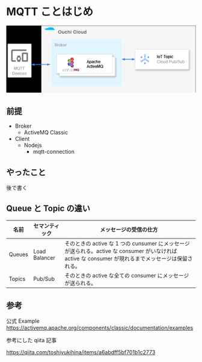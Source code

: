 # MQTT ことはじめ

![](img/10_mqtt_diagram.drawio.png)

## 前提

- Broker
  - ActiveMQ Classic
- Client
  - Nodejs
    - mqtt-connection

## やったこと

後で書く

## Queue と Topic の違い

| 名前   | セマンティック | メッセージの受信の仕方                                                                                                                               |
| ------ | -------------- | ---------------------------------------------------------------------------------------------------------------------------------------------------- |
| Queues | Load Balancer  | そのときの active な 1 つの cunsumer にメッセージが送られる。active な consumer がいなければ active な consumer が現れるまでメッセージは保留される。 |
| Topics | Pub/Sub        | そのときの active な全ての consumer にメッセージが送られる。                                                                                         |

## 参考

公式 Example
https://activemq.apache.org/components/classic/documentation/examples

参考にした qiita 記事

https://qiita.com/toshiyukihina/items/a6abdff5bf701b1c2773

